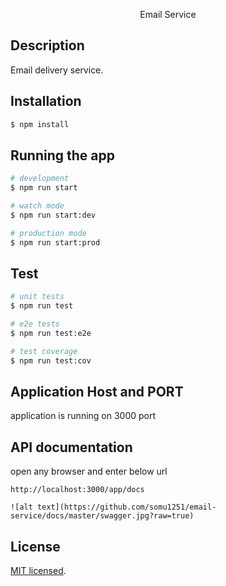 <p align="center">
  Email Service
</p>


## Description

Email delivery service.

## Installation

```bash
$ npm install
```

## Running the app

```bash
# development
$ npm run start

# watch mode
$ npm run start:dev

# production mode
$ npm run start:prod
```

## Test

```bash
# unit tests
$ npm run test

# e2e tests
$ npm run test:e2e

# test coverage
$ npm run test:cov
```

## Application Host and PORT
application is running on 3000 port

## API documentation
open any browser and enter below url

```
http://localhost:3000/app/docs

![alt text](https://github.com/somu1251/email-service/docs/master/swagger.jpg?raw=true)
```

## License

[MIT licensed](LICENSE).
